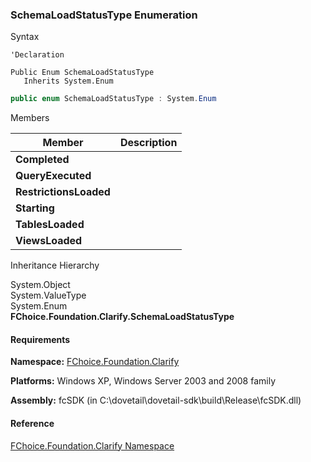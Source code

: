﻿### SchemaLoadStatusType Enumeration

Syntax

```vbnet
'Declaration

Public Enum SchemaLoadStatusType 
   Inherits System.Enum
```

```csharp
public enum SchemaLoadStatusType : System.Enum 
```

Members

| Member | Description |
| --- | --- |
| **Completed** |   |
| **QueryExecuted** |   |
| **RestrictionsLoaded** |   |
| **Starting** |   |
| **TablesLoaded** |   |
| **ViewsLoaded** |   |

Inheritance Hierarchy

System.Object  
System.ValueType  
System.Enum  
**FChoice.Foundation.Clarify.SchemaLoadStatusType**  

#### Requirements

**Namespace:** [FChoice.Foundation.Clarify](fcSDK~FChoice.Foundation.Clarify_namespace.md)

**Platforms:** Windows XP, Windows Server 2003 and 2008 family

**Assembly:** fcSDK (in C:\\dovetail\\dovetail-sdk\\build\\Release\\fcSDK.dll)

#### Reference

[FChoice.Foundation.Clarify Namespace](fcSDK~FChoice.Foundation.Clarify_namespace.md)